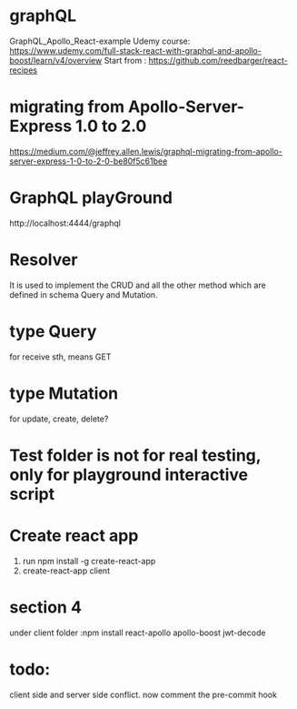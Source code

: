 # graphQL
GraphQL_Apollo_React-example
Udemy course: https://www.udemy.com/full-stack-react-with-graphql-and-apollo-boost/learn/v4/overview
Start from : https://github.com/reedbarger/react-recipes 

# migrating from Apollo-Server-Express 1.0 to 2.0
https://medium.com/@jeffrey.allen.lewis/graphql-migrating-from-apollo-server-express-1-0-to-2-0-be80f5c61bee

# GraphQL playGround
http://localhost:4444/graphql


# Resolver 
It is used to implement the CRUD and all the other method which are defined in schema Query and Mutation.

# type Query
for receive sth, means GET

# type Mutation
for update, create, delete?

# Test folder is not for real testing, only for playground interactive script

# Create react app
1. run npm install -g create-react-app
2. create-react-app client

# section 4
under client folder :npm install react-apollo apollo-boost jwt-decode

# todo:
client side and server side conflict. now comment the pre-commit hook

